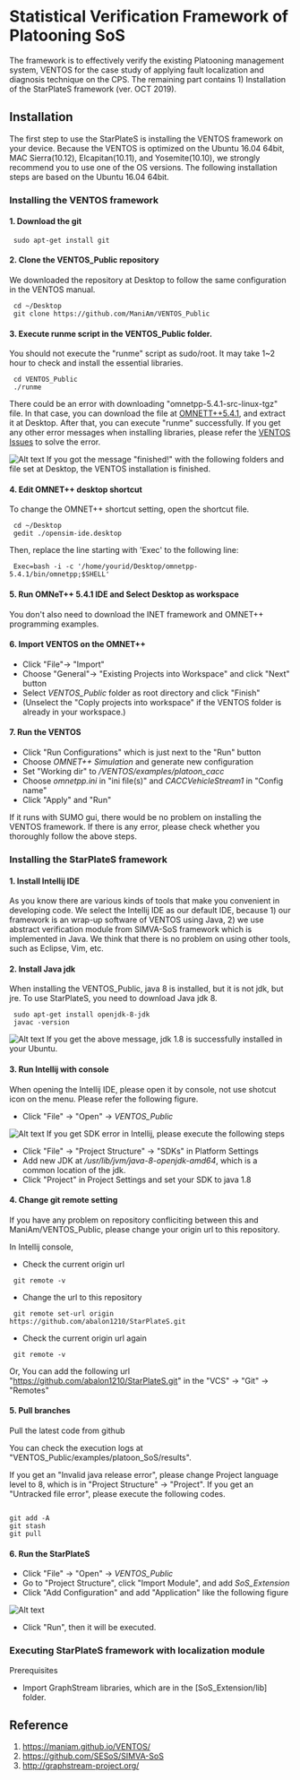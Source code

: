 # Statistical Verification Framework of Platooning SoS

The framework is to effectively verify the existing Platooning management system, VENTOS for the case study of applying fault localization and diagnosis technique on the CPS. The remaining part contains 1) Installation of the StarPlateS framework (ver. OCT 2019).

## Installation

The first step to use the StarPlateS is installing the VENTOS framework on your device. Because the VENTOS is optimized on the Ubuntu 16.04 64bit, MAC Sierra(10.12), Elcapitan(10.11), and Yosemite(10.10), we strongly recommend you to use one of the OS versions. 
The following installation steps are based on the Ubuntu 16.04 64bit.

### Installing the VENTOS framework

#### 1. Download the git
<pre><code> sudo apt-get install git </code></pre>

#### 2. Clone the VENTOS_Public repository

We downloaded the repository at Desktop to follow the same configuration in the VENTOS manual.
<pre><code> cd ~/Desktop
 git clone https://github.com/ManiAm/VENTOS_Public
</code></pre>

#### 3. Execute runme script in the VENTOS_Public folder.

You should not execute the "runme" script as sudo/root. 
It may take 1~2 hour to check and install the essential libraries. 
<pre><code> cd VENTOS_Public
 ./runme
</code></pre>
There could be an error with downloading "omnetpp-5.4.1-src-linux-tgz" file. In that case, you can download the file at [OMNETT++5.4.1](https://omnetpp.org/download/old.html), and extract it at Desktop. After that, you can execute "runme" successfully. 
If you get any other error messages when installing libraries, please refer the [VENTOS Issues](https://github.com/ManiAm/VENTOS_Public/issues) to solve the error. 

![Alt text](VENTOS_Public_Install_Finish.PNG)
If you got the message "finished!" with the following folders and file set at Desktop, the VENTOS installation is finished. 

#### 4. Edit OMNET++ desktop shortcut

To change the OMNET++ shortcut setting, open the shortcut file.
<pre><code> cd ~/Desktop 
 gedit ./opensim-ide.desktop
</code></pre>

Then, replace the line starting with 'Exec' to the following line:
<pre><code> Exec=bash -i -c '/home/yourid/Desktop/omnetpp-5.4.1/bin/omnetpp;$SHELL'
</code></pre>

#### 5. Run OMNeT++ 5.4.1 IDE and Select Desktop as workspace 

You don't also need to download the INET framework and OMNET++ programming examples. 

#### 6. Import VENTOS on the OMNET++
- Click "File"-> "Import" 
- Choose "General"-> "Existing Projects into Workspace" and click "Next" button
- Select *VENTOS_Public* folder as root directory and click "Finish"
 - (Unselect the "Coply projects into workspace" if the VENTOS folder is already in your workspace.)

#### 7. Run the VENTOS
- Click "Run Configurations" which is just next to the "Run" button
- Choose *OMNET++ Simulation* and generate new configuration
- Set "Working dir" to */VENTOS/examples/platoon_cacc*
- Choose *omnetpp.ini* in "ini file(s)" and *CACCVehicleStream1* in "Config name"
- Click "Apply" and "Run"

If it runs with SUMO gui, there would be no problem on installing the VENTOS framework. If there is any error, please check whether you thoroughly follow the above steps.

### Installing the StarPlateS framework

#### 1. Install Intellij IDE
As you know there are various kinds of tools that make you convenient in developing code. We select the Intellij IDE as our default IDE, because 1) our framework is an wrap-up software of VENTOS using Java, 2) we use abstract verification module from SIMVA-SoS framework which is implemented in Java. We think that there is no problem on using other tools, such as Eclipse, Vim, etc.

#### 2. Install Java jdk
When installing the VENTOS_Public, java 8 is installed, but it is not jdk, but jre. To use StarPlateS, you need to download Java jdk 8. 
<pre><code> sudo apt-get install openjdk-8-jdk 
 javac -version
</code></pre>

![Alt text](java_jdk_install.PNG)
If you get the above message, jdk 1.8 is successfully installed in your Ubuntu.

#### 3. Run Intellij with console
When opening the Intellij IDE, please open it by console, not use shotcut icon on the menu. Please refer the following figure.
- Click "File" -> "Open" -> *VENTOS_Public*

![Alt text](run_ide.PNG) If you get SDK error in Intellij, please execute the following steps 
- Click "File" -> "Project Structure" -> "SDKs" in Platform Settings
- Add new JDK at */usr/lib/jvm/java-8-openjdk-amd64*, which is a common location of the jdk.
- Click "Project" in Project Settings and set your SDK to java 1.8

#### 4. Change git remote setting
If you have any problem on repository confliciting between this and ManiAm/VENTOS_Public, please change your origin url to this repository. 

In Intellij console, 
- Check the current origin url
<pre><code> git remote -v </code></pre>

- Change the url to this repository
<pre><code> git remote set-url origin https://github.com/abalon1210/StarPlateS.git </code></pre>

- Check the current origin url again
<pre><code> git remote -v </code></pre>

Or, You can add the following url "https://github.com/abalon1210/StarPlateS.git" in the "VCS" -> "Git" -> "Remotes"

#### 5. Pull branches
Pull the latest code from github

You can check the execution logs at "VENTOS_Public/examples/platoon_SoS/results".

If you get an "Invalid java release error", please change Project language level to 8, which is in "Project Structure" -> "Project".
If you get an "Untracked file error", please execute the following codes.
<pre><code>
git add -A 
git stash
git pull </code></pre>

#### 6. Run the StarPlateS 
- Click "File" -> "Open" -> *VENTOS_Public*
- Go to "Project Structure", click "Import Module", and add *SoS_Extension*
- Click "Add Configuration" and add "Application" like the following figure

![Alt text](Intellij_run_configuration.PNG)

- Click "Run", then it will be executed.


### Executing StarPlateS framework with localization module
Prerequisites
- Import GraphStream libraries, which are in the [SoS_Extension/lib] folder.

## Reference
1. https://maniam.github.io/VENTOS/
2. https://github.com/SESoS/SIMVA-SoS
3. http://graphstream-project.org/
